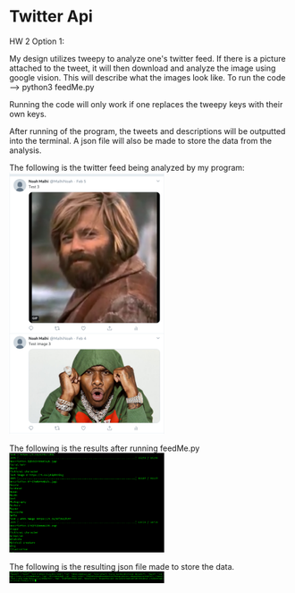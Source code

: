 # Twitter Api
HW 2 Option 1:

My design utilizes tweepy to analyze one's twitter feed. If there is a picture attached to the tweet, it will then download and analyze the image using google vision. This will describe what the images look like. To run the code --> python3 feedMe.py

Running the code will only work if one replaces the tweepy keys with their own keys.

After running of the program, the tweets and descriptions will be outputted into the terminal. A json file will also be made to store the data from the analysis.

The following is the twitter feed being analyzed by my program:
<br >
<img src="hw2.png" width="55%" /> <br>

The following is the results after running feedMe.py
<br >
<img src="hw2_term.png" width="55%" /> <br>

The following is the resulting json file made to store the data.
<br >
<img src="json.png" width="55%" /> <br>
